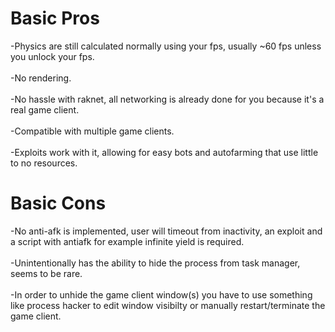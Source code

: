 # Basic Pros
-Physics are still calculated normally using your fps, usually ~60 fps unless you unlock your fps.\
\
-No rendering.\
\
-No hassle with raknet, all networking is already done for you because it's a real game client.\
\
-Compatible with multiple game clients.\
\
-Exploits work with it, allowing for easy bots and autofarming that use little to no resources.
# Basic Cons
-No anti-afk is implemented, user will timeout from inactivity, an exploit and a script with antiafk for example infinite yield is required.\
\
-Unintentionally has the ability to hide the process from task manager, seems to be rare.\
\
-In order to unhide the game client window(s) you have to use something like process hacker to edit window visibilty or manually restart/terminate the game client.
